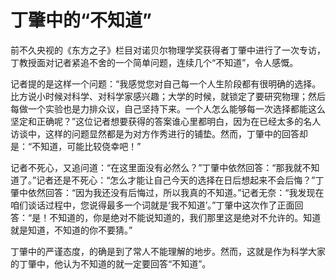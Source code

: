 # 丁肇中的“不知道”

前不久央视的《东方之子》栏目对诺贝尔物理学奖获得者丁肇中进行了一次专访，丁教授面对记者紧追不舍的一个简单问题，连续几个“不知道”，令人感慨。  

 记者提的是这样一个问题：“我感觉您对自己每一个人生阶段都有很明确的选择。比方说小时候对科学、对科学家感兴趣；大学的时候，就锁定了要研究物理；然后每做一个实验也是力排众议，自己坚持下来。一个人怎么能够每一次选择都能这么坚定和正确呢？”这位记者想要获得的答案谁心里都明白，因为在已经太多的名人访谈中，这样的问题显然都是为对方作秀进行的铺垫。然而，丁肇中的回答却是：“不知道，可能比较侥幸吧！”  


 记者不死心，又追问道：“在这里面没有必然么？”丁肇中依然回答：“那我就不知道了。”记者还是不死心：“怎么才能让自己今天的选择在日后想起来不会后悔？”丁肇中依然回答：“因为我还没有后悔过，所以我真的不知道。”记者无奈：“我发现在咱们谈话过程中，您说得最多一个词就是‘我不知道’。”丁肇中这次作了正面回答：“是！不知道的，你是绝对不能说知道的，我们那里这是绝对不允许的。知道就是知道，不知道的你不要猜。”  


 丁肇中的严谨态度，的确是到了常人不能理解的地步。然而，这就是作为科学大家的丁肇中，他认为不知道的就一定要回答“不知道”。
 